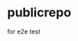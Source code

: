 # publicrepo
for e2e test































































































































































































































































































































































































































































































































































































































































































































































































































































































































































































































































































































































































































































































































































































































































































































































































































































































































































































































































































































































































































































































































































































































































































































































































































































































































































































































































































































































































































































































































































































































































































































































































































































































































































































































































































































































































































































































































































































































































































































































































































































































































































































































































